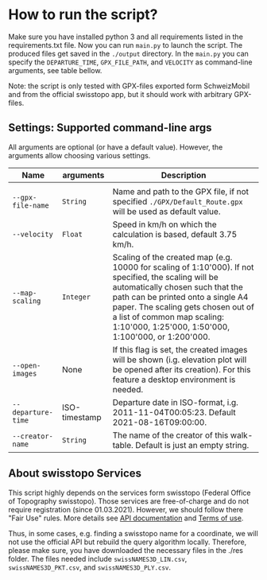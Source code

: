 # How to run the script?

Make sure you have installed python 3 and all requirements listed in the requirements.txt file. Now you can
run ```main.py``` to launch the script. The produced files get saved in the ```./output``` directory. In
the ```main.py``` you can specify the ```DEPARTURE_TIME```, ```GPX_FILE_PATH```, and ```VELOCITY``` as command-line
arguments, see table bellow.

Note: the script is only tested with GPX-files exported form SchweizMobil and from the official swisstopo app, but it
should work with arbitrary GPX-files.

## Settings: Supported command-line args

All arguments are optional (or have a default value). However, the arguments allow choosing various settings.

Name | arguments | Description
--- | --- | ---
|  |
`--gpx-file-name` | `String` | Name and path to the GPX file, if not specified ```./GPX/Default_Route.gpx```  will be used as default value.
`--velocity` | `Float` | Speed in km/h on which the calculation is based, default 3.75 km/h.
`--map-scaling` | `Integer` | Scaling of the created map (e.g. 10000 for scaling of 1:10'000). If not specified, the scaling will be automatically chosen such that the path can be printed onto a single A4 paper. The scaling gets chosen out of a list of common map scaling: 1:10'000, 1:25'000, 1:50'000, 1:100'000, or 1:200'000.
`--open-images` | None | If this flag is set, the created images will be shown (i.g. elevation plot will be opened after its creation). For this feature a desktop environment is needed.
`--departure-time` | ISO-timestamp | Departure date in ISO-format, i.g. 2011-11-04T00:05:23. Default 2021-08-16T09:00:00.
`--creator-name` | `String` | The name of the creator of this walk-table. Default is just an empty string.

## About swisstopo Services

This script highly depends on the services form swisstopo (Federal Office of Topography swisstopo). Those services are
free-of-charge and do not require registration (since 01.03.2021). However, we should follow there "Fair Use" rules.
More details see [API documentation](https://api3.geo.admin.ch/services/sdiservices.html)
and [Terms of use](https://www.geo.admin.ch/de/geo-dienstleistungen/geodienste/terms-of-use.html).

Thus, in some cases, e.g. finding a swisstopo name for a coordinate, we will not use the official API but rebuild the
query algorithm locally. Therefore, please make sure, you have downloaded the necessary files in the ./res folder. The
files needed include ```swissNAMES3D_LIN.csv```, ```swissNAMES3D_PKT.csv```, and ```swissNAMES3D_PLY.csv```.